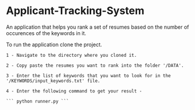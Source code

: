 # Applicant-Tracking-System
An application that helps you rank a set of resumes based on the number of occurences of the keywords in it.

To run the application clone the project.

    1 - Navigate to the directory where you cloned it.

    2 - Copy paste the resumes you want to rank into the folder '/DATA'.

    3 - Enter the list of keywords that you want to look for in the '/KEYWORDS/input_keywords.txt' file.

    4 - Enter the following command to get your result - 

    ``` python runner.py ```